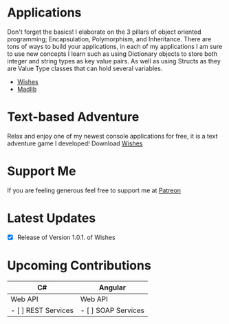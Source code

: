 # Applications
Don't forget the basics! I elaborate on the 3 pillars of object oriented programming; Encapsulation, Polymorphism, and Inheritance.
There are tons of ways to build your applications, in each of my applications I am sure to use new concepts I learn such as using Dictionary objects to store both integer and string types as key value pairs. As well as using Structs as they are Value Type classes that can hold several variables.

* [Wishes](https://github.com/martinfitzjerl/Applications)
* [Madlib](https://github.com/martinfitzjerl/Applications)

# Text-based Adventure
Relax and enjoy one of my newest console applications for free, it is a text adventure game I developed! Download [Wishes](https://github.com/martinfitzjerl/Applications)

# Support Me
If you are feeling generous feel free to support me at [Patreon](https://www.patreon.com/DevelopingSam)

# Latest Updates
- [x] Release of Version 1.0.1. of Wishes

# Upcoming Contributions
C# | Angular
-------------|--------------
Web API | Web API
- [ ] REST Services | - [ ] SOAP Services

 
